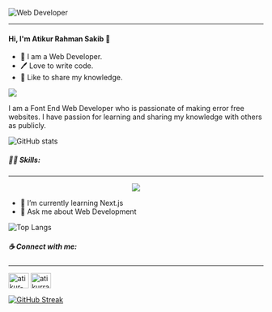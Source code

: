 ![Web Developer](https://arturssmirnovs.github.io/github-profile-readme-generator/images/banner.png)
***
#### Hi, I'm Atikur Rahman Sakib 👋
- 👑 I am a Web Developer.
- 🖊 Love to write code.
- 🎤 Like to share my knowledge.

![](https://komarev.com/ghpvc/?username=atikur28)

I am a Font End Web Developer who is passionate  of making error free websites. I have passion for learning and sharing my knowledge with others as publicly.

![GitHub stats](https://github-readme-stats.vercel.app/api?username=atikur28&theme=holi&show_icons=true)

##### 👨‍💻 Skills: 
***
<p align="center">
  <a href="https://skillicons.dev">
    <img src="https://skillicons.dev/icons?i=c,css,html,js,express,mongodb,nodejs,tailwind,react" />
  </a>
</p>

- 🌱 I’m currently learning Next.js 
- 💬 Ask me about Web Development

![Top Langs](https://github-readme-stats.vercel.app/api/top-langs/?username=atikur28&layout=compact)

##### ☕ Connect with me:
***
<p align="left">
<a href="https://linkedin.com/in/atikur-rahman-sakib-9722612a4" target="blank"><img align="center" src="https://raw.githubusercontent.com/rahuldkjain/github-profile-readme-generator/master/src/images/icons/Social/linked-in-alt.svg" alt="atikur-rahman-sakib-9722612a4" height="30" width="40" /></a>
<a href="https://fb.com/atikurrahmansakib.2828" target="blank"><img align="center" src="https://raw.githubusercontent.com/rahuldkjain/github-profile-readme-generator/master/src/images/icons/Social/facebook.svg" alt="atikurrahmansakib.2828" height="30" width="40" /></a>
</p> 

[![GitHub Streak](https://github-readme-streak-stats.herokuapp.com?user=atikur28&theme=duskfox)](https://git.io/streak-stats)


